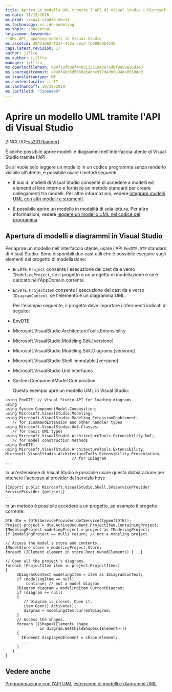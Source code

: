 ```yaml
---
title: Aprire un modello UML tramite l'API di Visual Studio | Microsoft Docs
ms.date: 11/15/2016
ms.prod: visual-studio-dev14
ms.technology: vs-ide-modeling
ms.topic: conceptual
helpviewer_keywords:
- UML API, opening models in Visual Studio
ms.assetid: 38423682-f2a7-4d2a-a2cd-fd680e9b4b4d
caps.latest.revision: 17
author: jillre
ms.author: jillfra
manager: jillfra
ms.openlocfilehash: 694f10fb0af440513331aa6e76dbf9a59a16d340
ms.sourcegitcommit: a8e8f4bd5d508da34bbe9f2d4d9fa94da0539de0
ms.translationtype: MT
ms.contentlocale: it-IT
ms.lasthandoff: 10/19/2019
ms.locfileid: "72668499"
---
```

# <a name="open-a-uml-model-by-using-the-visual-studio-api"></a>Aprire un modello UML tramite l'API di Visual Studio
[!INCLUDE[vs2017banner](../includes/vs2017banner.md)]

È anche possibile aprire modelli e diagrammi nell'interfaccia utente di Visual Studio tramite l'API.

 Se si vuole solo leggere un modello in un codice programma senza renderlo visibile all'utente, è possibile usare i metodi seguenti:

- Il bus di modelli di Visual Studio consente di accedere a modelli ed elementi al loro interno e fornisce un metodo standard per creare collegamenti tra modelli. Per altre informazioni, vedere [integrare modelli UML con altri modelli e strumenti](../modeling/integrate-uml-models-with-other-models-and-tools.md).

- È possibile aprire un modello in modalità di sola lettura. Per altre informazioni, vedere [leggere un modello UML nel codice del programma](../modeling/read-a-uml-model-in-program-code.md).

## <a name="Showing"></a>Apertura di modelli e diagrammi in Visual Studio
 Per aprire un modello nell'interfaccia utente, usare l'API `EnvDTE.DTE` standard di Visual Studio. Sono disponibili due cast utili che è possibile eseguire sugli elementi del progetto di modellazione:

- `EnvDTE.Project` consente l'esecuzione del cast da e verso `IModelingProject`, se il progetto è un progetto di modellazione e se è caricato nell'AppDomain corrente.

- `EnvDTE.ProjectItem` consente l'esecuzione del cast da e verso `IDiagramContext`, se l'elemento è un diagramma UML.

  Per l'esempio seguente, il progetto deve importare i riferimenti indicati di seguito:

- EnvDTE

- Microsoft.VisualStudio.ArchitectureTools.Extensibility

- Microsoft.VisualStudio.Modeling.Sdk.[versione]

- Microsoft.VisualStudio.Modeling.Sdk.Diagrams.[versione]

- Microsoft.VisualStudio.Shell.Immutable.[versione]

- Microsoft.VisualStudio.Uml.Interfaces

- System.ComponentModel.Composition

  Questo esempio apre un modello UML in Visual Studio:

```
using EnvDTE; // Visual Studio API for loading diagrams
using
using System.ComponentModel.Composition;
using Microsoft.VisualStudio.Modeling;
using Microsoft.VisualStudio.Modeling.ExtensionEnablement;
   // for ICommandExtension and other handler types
using Microsoft.VisualStudio.Uml.Classes;
   // for basic UML types
using Microsoft.VisualStudio.ArchitectureTools.Extensibility.Uml;
   // for model construction methods
using EnvDTE;
using Microsoft.VisualStudio.ArchitectureTools.Extensibility;
Microsoft.VisualStudio.ArchitectureTools.Extensibility.Presentation;
                             // for IDiagram
...
```

 In un'estensione di Visual Studio è possibile usare questa dichiarazione per ottenere l'accesso al provider del servizio host:

```
[Import] public Microsoft.VisualStudio.Shell.SVsServiceProvider ServiceProvider {get;set;}
...
```

 In un metodo è possibile accedere a un progetto, ad esempio il progetto corrente:

```
DTE dte = (DTE)ServiceProvider.GetService(typeof(DTE));
Project project = dte.ActiveDocument.ProjectItem.ContainingProject;
IModelingProject modelingProject = project as IModelingProject;
if (modelingProject == null) return; // not a modeling project

// Access the model's store and contents.
IModelStore store = modelingProject.Store;
foreach (IElement element in store.Root.OwnedElements) {...}

// Open all the project's diagrams.
foreach (ProjectItem item in project.ProjectItems)
{
     IDiagramContext modelingItem = item as IDiagramContext;
     if (modelingItem == null)
         continue; // not a model diagram
     IDiagram diagram = modelingItem.CurrentDiagram;
     if (diagram == null)
     {
        // Diagram is closed. Open it.
        item.Open().Activate();
        diagram = modelingItem.CurrentDiagram;
     }
     // Access the shapes.
     foreach (IShape<IElement> shape
               in diagram.GetChildShapes<IElement>())
     {
       IElement displayedElement = shape.Element;
       ...
     }
   }
}
```

## <a name="see-also"></a>Vedere anche
 [Programmazione con l'API UML](../modeling/programming-with-the-uml-api.md) [estensione di modelli e diagrammi UML](../modeling/extend-uml-models-and-diagrams.md)
